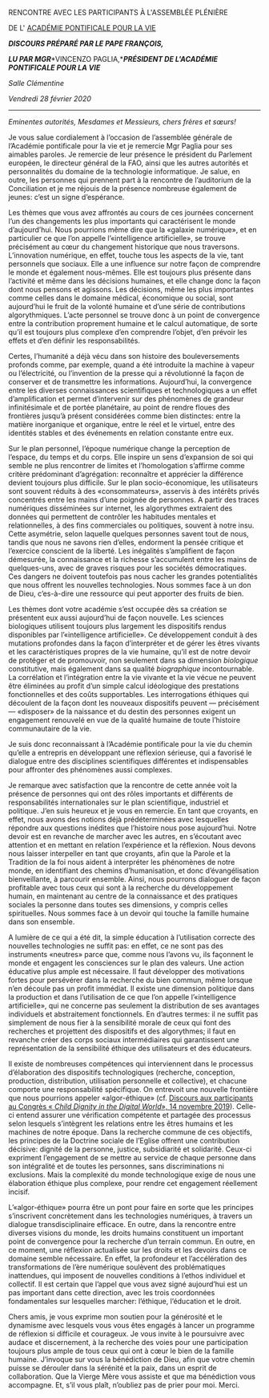 RENCONTRE AVEC LES PARTICIPANTS À L'ASSEMBLÉE PLÉNIÈRE

DE L' [ACADÉMIE PONTIFICALE POUR LA VIE](http://www.vatican.va/roman_curia/pontifical_academies/acdlife/index_fr.htm)

***DISCOURS PRÉPARÉ PAR LE PAPE FRANÇOIS,***

***LU PAR MGR****VINCENZO PAGLIA,****PRÉSIDENT DE L'ACADÉMIE PONTIFICALE POUR LA VIE***

*Salle Clémentine*

*Vendredi 28 février 2020*

* * *

*Eminentes autorités, Mesdames et Messieurs, chers frères et sœurs!*

Je vous salue cordialement à l’occasion de l’assemblée générale de l’Académie pontificale pour la vie et je remercie Mgr Paglia pour ses aimables paroles. Je remercie de leur présence le président du Parlement européen, le directeur général de la FAO, ainsi que les autres autorités et personnalités du domaine de la technologie informatique. Je salue, en outre, les personnes qui prennent part à la rencontre de l’auditorium de la Conciliation et je me réjouis de la présence nombreuse également de jeunes: c’est un signe d’espérance.

Les thèmes que vous avez affrontés au cours de ces journées concernent l’un des changements les plus importants qui caractérisent le monde d’aujourd’hui. Nous pourrions même dire que la «galaxie numérique», et en particulier ce que l’on appelle l’«intelligence artificielle», se trouve précisément au cœur du changement historique que nous traversons. L’innovation numérique, en effet, touche tous les aspects de la vie, tant personnels que sociaux. Elle a une influence sur notre façon de comprendre le monde et également nous-mêmes. Elle est toujours plus présente dans l’activité et même dans les décisions humaines, et elle change donc la façon dont nous pensons et agissons. Les décisions, même les plus importantes comme celles dans le domaine médical, économique ou social, sont aujourd’hui le fruit de la volonté humaine et d’une série de contributions algorythmiques. L’acte personnel se trouve donc à un point de convergence entre la contribution proprement humaine et le calcul automatique, de sorte qu’il est toujours plus complexe d’en comprendre l’objet, d’en prévoir les effets et d’en définir les responsabilités.

Certes, l’humanité a déjà vécu dans son histoire des bouleversements profonds comme, par exemple, quand a été introduite la machine à vapeur ou l’électricité, ou l’invention de la presse qui a révolutionné la façon de conserver et de transmettre les informations. Aujourd’hui, la convergence entre les diverses connaissances scientifiques et technologiques a un effet d’amplification et permet d’intervenir sur des phénomènes de grandeur infinitésimale et de portée planétaire, au point de rendre floues des frontières jusqu’à présent considérées comme bien distinctes: entre la matière inorganique et organique, entre le réel et le virtuel, entre des identités stables et des événements en relation constante entre eux.

Sur le plan personnel, l’époque numérique change la perception de l’espace, du temps et du corps. Elle inspire un sens d’expansion de soi qui semble ne plus rencontrer de limites et l’homologation s’affirme comme critère prédominant d’agrégation: reconnaître et apprécier la différence devient toujours plus difficile. Sur le plan socio-économique, les utilisateurs sont souvent réduits à des «consommateurs», asservis à des intérêts privés concentrés entre les mains d’une poignée de personnes. A partir des traces numériques disséminées sur internet, les algorythmes extraient des données qui permettent de contrôler les habitudes mentales et relationnelles, à des fins commerciales ou politiques, souvent à notre insu. Cette asymétrie, selon laquelle quelques personnes savent tout de nous, tandis que nous ne savons rien d’elles, endorment la pensée critique et l’exercice conscient de la liberté. Les inégalités s’amplifient de façon démesurée, la connaissance et la richesse s’accumulent entre les mains de quelques-uns, avec de graves risques pour les sociétés démocratiques. Ces dangers ne doivent toutefois pas nous cacher les grandes potentialités que nous offrent les nouvelles technologies. Nous sommes face à un don de Dieu, c’es-à-dire une ressource qui peut apporter des fruits de bien.

Les thèmes dont votre académie s’est occupée dès sa création se présentent eux aussi aujourd’hui de façon nouvelle. Les sciences biologiques utilisent toujours plus largement les dispositifs rendus disponibles par l’«intelligence artificielle». Ce développement conduit à des mutations profondes dans la façon d’interpréter et de gérer les êtres vivants et les caractéristiques propres de la vie humaine, qu’il est de notre devoir de protéger et de promouvoir, non seulement dans sa dimension *biologique* constitutive, mais également dans sa qualité *biographique* incontournable. La corrélation et l’intégration entre la vie vivante et la vie vécue ne peuvent être éliminées au profit d’un simple calcul idéologique des prestations fonctionnelles et des coûts supportables. Les interrogations éthiques qui découlent de la façon dont les nouveaux dispositifs peuvent — précisément — «disposer» de la naissance et du destin des personnes exigent un engagement renouvelé en vue de la qualité humaine de toute l’histoire communautaire de la vie.

Je suis donc reconnaissant à l’Académie pontificale pour la vie du chemin qu’elle a entrepris en développant une réflexion sérieuse, qui a favorisé le dialogue entre des disciplines scientifiques différentes et indispensables pour affronter des phénomènes aussi complexes.

Je remarque avec satisfaction que la rencontre de cette année voit la présence de personnes qui ont des rôles importants et différents de responsabilités internationales sur le plan scientifique, industriel et politique. J’en suis heureux et je vous en remercie. En tant que croyants, en effet, nous avons des notions déjà prédéterminées avec lesquelles répondre aux questions inédites que l’histoire nous pose aujourd’hui. Notre devoir est en revanche de marcher avec les autres, en s’écoutant avec attention et en mettant en relation l’expérience et la réflexion. Nous devons nous laisser interpeller en tant que croyants, afin que la Parole et la Tradition de la foi nous aident à interpréter les phénomènes de notre monde, en identifiant des chemins d’humanisation, et donc d’évangélisation bienveillante, à parcourir ensemble. Ainsi, nous pourrons dialoguer de façon profitable avec tous ceux qui sont à la recherche du développement humain, en maintenant au centre de la connaissance et des pratiques sociales la personne dans toutes ses dimensions, y compris celles spirituelles. Nous sommes face à un devoir qui touche la famille humaine dans son ensemble.

A lumière de ce qui a été dit, la simple éducation à l’utilisation correcte des nouvelles technologies ne suffit pas: en effet, ce ne sont pas des instruments «neutres» parce que, comme nous l’avons vu, ils façonnent le monde et engagent les consciences sur le plan des valeurs. Une action éducative plus ample est nécessaire. Il faut développer des motivations fortes pour persévérer dans la recherche du bien commun, même lorsque n’en découle pas un profit immédiat. Il existe une dimension politique dans la production et dans l’utilisation de ce que l’on appelle l’«intelligence artificielle», qui ne concerne pas seulement la distribution de ses avantages individuels et abstraitement fonctionnels. En d’autres termes: il ne suffit pas simplement de nous fier à la sensibilité morale de ceux qui font des recherches et projettent des dispositifs et des algorythmes; il faut en revanche créer des corps sociaux intermédiaires qui garantissent une représentation de la sensibilité éthique des utilisateurs et des éducateurs.

Il existe de nombreuses compétences qui interviennent dans le processus d’élaboration des dispositifs technologiques (recherche, conception, production, distribution, utilisation personnelle et collective), et chacune comporte une responsabilité spécifique. On entrevoit une nouvelle frontière que nous pourrions appeler «algor-éthique» (cf. [Discours aux participants au Congrès « *Child Dignity in the Digital World*», 14 novembre 2019](http://w2.vatican.va/content/francesco/it/speeches/2019/november/documents/papa-francesco_20191114_convegno-child%20dignity.html)). Celle-ci entend assurer une vérification compétente et partagée des processus selon lesquels s’intègrent les relations entre les êtres humains et les machines de notre époque. Dans la recherche commune de ces objectifs, les principes de la Doctrine sociale de l’Eglise offrent une contribution décisive: dignité de la personne, justice, subsidiarité et solidarité. Ceux-ci expriment l’engagement de se mettre au service de chaque personne dans son intégralité et de toutes les personnes, sans discriminations ni exclusions. Mais la complexité du monde technologique exige de nous une élaboration éthique plus complexe, pour rendre cet engagement réellement incisif.

L’«algor-éthique» pourra être un pont pour faire en sorte que les principes s’inscrivent concrètement dans les technologies numériques, à travers un dialogue transdisciplinaire efficace. En outre, dans la rencontre entre diverses visions du monde, les droits humains constituent un important point de convergence pour la recherche d’un terrain commun. En outre, en ce moment, une réflexion actualisée sur les droits et les devoirs dans ce domaine semble nécessaire. En effet, la profondeur et l’accélération des transformations de l’ère numérique soulèvent des problématiques inattendues, qui imposent de nouvelles conditions à l’ethos individuel et collectif. Il est certain que l’appel que vous avez signé aujourd’hui est un pas important dans cette direction, avec les trois coordonnées fondamentales sur lesquelles marcher: l’éthique, l’éducation et le droit.

Chers amis, je vous exprime mon soutien pour la générosité et le dynamisme avec lesquels vous vous êtes engagés à lancer un programme de réflexion si difficile et courageux. Je vous invite à le poursuivre avec audace et discernement, à la recherche des voies pour une participation toujours plus ample de tous ceux qui ont à cœur le bien de la famille humaine. J’invoque sur vous la bénédiction de Dieu, afin que votre chemin puisse se dérouler dans la sérénité et la paix, dans un esprit de collaboration. Que la Vierge Mère vous assiste et que ma bénédiction vous accompagne. Et, s’il vous plaît, n’oubliez pas de prier pour moi. Merci.